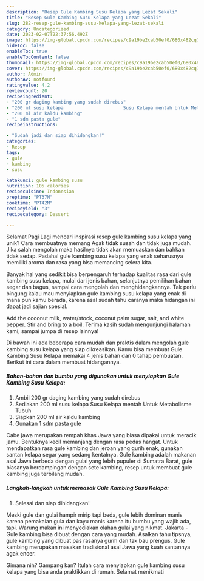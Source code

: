 ```yaml
---
description: "Resep Gule Kambing Susu Kelapa yang Lezat Sekali"
title: "Resep Gule Kambing Susu Kelapa yang Lezat Sekali"
slug: 282-resep-gule-kambing-susu-kelapa-yang-lezat-sekali
category: Uncategorized
date: 2023-02-07T22:37:56.492Z
image: https://img-global.cpcdn.com/recipes/c9a19be2cab50ef0/680x482cq70/gule-kambing-susu-kelapa-foto-resep-utama.jpg
hideToc: false
enableToc: true
enableTocContent: false
thumbnail: https://img-global.cpcdn.com/recipes/c9a19be2cab50ef0/680x482cq70/gule-kambing-susu-kelapa-foto-resep-utama.jpg
cover: https://img-global.cpcdn.com/recipes/c9a19be2cab50ef0/680x482cq70/gule-kambing-susu-kelapa-foto-resep-utama.jpg
author: Admin
authorAv: notfound
ratingvalue: 4.2
reviewcount: 20
recipeingredient:
- "200 gr daging kambing yang sudah direbus"
- "200 ml susu kelapa                      Susu Kelapa mentah Untuk Metabolisme Tubuh"
- "200 ml air kaldu kambing"
- "1 sdm pasta gule"
recipeinstructions:

- "Sudah jadi dan siap dihidangkan!"
categories:
- Resep
tags:
- gule
- kambing
- susu

katakunci: gule kambing susu 
nutrition: 105 calories
recipecuisine: Indonesian
preptime: "PT37M"
cooktime: "PT42M"
recipeyield: "3"
recipecategory: Dessert

---
```



Selamat Pagi Lagi mencari inspirasi resep gule kambing susu kelapa yang unik? Cara membuatnya memang Agak tidak susah dan tidak juga mudah. Jika salah mengolah maka hasilnya tidak akan memuaskan dan bahkan tidak sedap. Padahal gule kambing susu kelapa yang enak seharusnya memiliki aroma dan rasa yang bisa memancing selera kita.


Banyak hal yang sedikit bisa berpengaruh terhadap kualitas rasa dari gule kambing susu kelapa, mulai dari jenis bahan, selanjutnya pemilihan bahan segar dan bagus, sampai cara mengolah dan menghidangkannya. Tak perlu bingung kalau mau menyiapkan gule kambing susu kelapa yang enak di mana pun kamu berada, karena asal sudah tahu caranya maka hidangan ini dapat jadi sajian spesial.

Add the coconut milk, water/stock, coconut palm sugar, salt, and white pepper. Stir and bring to a boil. Terima kasih sudah mengunjungi halaman kami, sampai jumpa di resep lainnya!


Di bawah ini ada beberapa cara mudah dan praktis dalam mengolah gule kambing susu kelapa yang siap dikreasikan. Kamu bisa membuat Gule Kambing Susu Kelapa memakai 4 jenis bahan dan 0 tahap pembuatan. Berikut ini cara dalam membuat hidangannya.

<!--inarticleads1-->

##### Bahan-bahan dan bumbu yang digunakan untuk menyiapkan Gule Kambing Susu Kelapa:

1. Ambil 200 gr daging kambing yang sudah direbus
1. Sediakan 200 ml susu kelapa                      Susu Kelapa mentah Untuk Metabolisme Tubuh
1. Siapkan 200 ml air kaldu kambing
1. Gunakan 1 sdm pasta gule


Cabe jawa merupakan rempah khas Jawa yang biasa dipakai untuk meracik jamu. Bentuknya kecil memanjang dengan rasa pedas hangat. Untuk mendapatkan rasa gule kambing dan jeroan yang gurih enak, gunakan santan kelapa segar yang sedang kentalnya. Gule kambing adalah makanan asal Jawa berbeda dengan gulai yang lebih pupuler di Sumatra Barat, gule biasanya berdampingan dengan sete kambing, resep untuk membuat gule kambing juga terbilang mudah. 

<!--inarticleads2-->

##### Langkah-langkah untuk memasak Gule Kambing Susu Kelapa:


1. Selesai dan siap dihidangkan!

Meski gule dan gulai hampir mirip tapi beda, gule lebih dominan manis karena pemakaian gula dan kayu manis karena itu bumbu yang wajib ada, tapi. Warung makan ini menyediakan olahan gulai yang nikmat. Jakarta - Gule kambing bisa dibuat dengan cara yang mudah. Asalkan tahu tipsnya, gule kambing yang dibuat pas rasanya gurih dan tak bau prengus. Gule kambing merupakan masakan tradisional asal Jawa yang kuah santannya agak encer. 

Gimana nih? Gampang kan? Itulah cara menyiapkan gule kambing susu kelapa yang bisa anda praktikkan di rumah. Selamat menikmati
